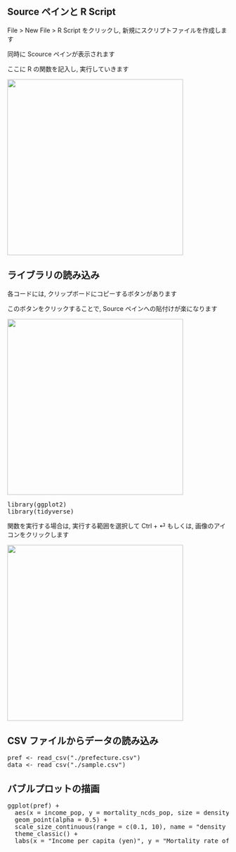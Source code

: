 ## Source ペインと R Script

File > New File > R Script をクリックし, 新規にスクリプトファイルを作成します

同時に Scource ペインが表示されます

ここに R の関数を記入し, 実行していきます

<img src='https://i.gyazo.com/d2ad27119c6d7ad8c75b71821666901c.png' width='400'>

## ライブラリの読み込み

各コードには, クリップボードにコピーするボタンがあります

このボタンをクリックすることで, Source ペインへの貼付けが楽になります

<img src='https://i.gyazo.com/a6de1ef76d72463259719790522b91c2.png' width='400'>

<pre class="file" data-target="clipboard">
library(ggplot2)
library(tidyverse)
</pre>

関数を実行する場合は, 実行する範囲を選択して Ctrl + &#9166; もしくは, 画像のアイコンをクリックします

<img src='https://i.gyazo.com/02e650725f1abc075314016b5d20220c.png' width='400'>


## CSV ファイルからデータの読み込み

<pre class="file" data-target="clipboard">
pref <- read_csv("./prefecture.csv")
data <- read_csv("./sample.csv")
</pre>


## バブルプロットの描画
<pre class="file" data-target="clipboard">
ggplot(pref) +
  aes(x = income_pop, y = mortality_ncds_pop, size = density) +
  geom_point(alpha = 0.5) +
  scale_size_continuous(range = c(0.1, 10), name = "density (/km2)") +
  theme_classic() +
  labs(x = "Income per capita (yen)", y = "Mortality rate of NCDs (/1M)")
</pre>

